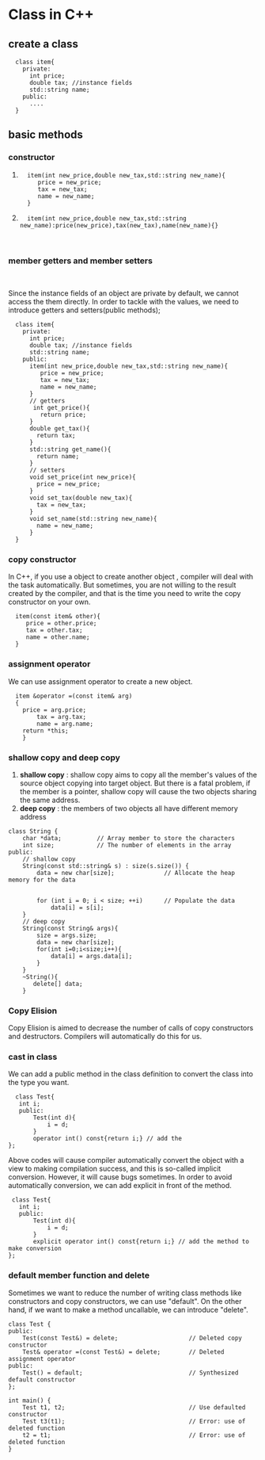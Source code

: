 # Class in C++

## create a class

```
  class item{
    private:
      int price;
      double tax; //instance fields
      std::string name;
    public:
      ....
  }
```

## basic methods

### constructor
1.
    ```
      item(int new_price,double new_tax,std::string new_name){
         price = new_price;
         tax = new_tax;
         name = new_name;
      }
    ```
2.
    ```
      item(int new_price,double new_tax,std::string new_name):price(new_price),tax(new_tax),name(new_name){}
    ```
<br>

### member getters and member setters
<br>
<p>
    Since the instance fields of an object are private by default, we cannot access the them directly. In order to tackle with the values, we need to introduce getters and setters(public methods);
</p>

```
  class item{
    private:
      int price;
      double tax; //instance fields
      std::string name;
    public:
      item(int new_price,double new_tax,std::string new_name){
         price = new_price;
         tax = new_tax;
         name = new_name;
      }
      // getters
       int get_price(){
         return price;
      }
      double get_tax(){
        return tax;
      }
      std::string get_name(){
        return name;
      }
      // setters
      void set_price(int new_price){
        price = new_price;
      }
      void set_tax(double new_tax){
        tax = new_tax;
      }
      void set_name(std::string new_name){
        name = new_name;
      }
  }
```

### copy constructor 

<p>
    In C++, if you use a object to create another object , compiler will deal with the task automatically. But sometimes, you are not willing to the result created by the compiler, and that is the time you need to write the copy constructor on your own.
</p>

```
  item(const item& other){
     price = other.price;
     tax = other.tax;
     name = other.name;
  }
```

### assignment operator

<p>
   We can use assignment operator to create a new object.    
</p>


```
  item &operator =(const item& arg) 
  {
	price = arg.price;
        tax = arg.tax;
        name = arg.name;
	return *this;
    }
```

### shallow copy and deep copy


<ol>
    <li><strong>shallow copy</strong> : shallow copy aims to copy all the member's values of the source object copying into target object. But there is a fatal problem, if the member is a pointer, shallow copy will cause the two objects sharing the same address.</li>
    <li><strong>deep copy</strong> : the members of two objects all have different memory address</li>
</ol>

```
class String {
	char *data;          // Array member to store the characters
	int size;            // The number of elements in the array
public:
    // shallow copy
    String(const std::string& s) : size(s.size()) {
		data = new char[size];              // Allocate the heap memory for the data


		for (int i = 0; i < size; ++i)      // Populate the data
			data[i] = s[i];
	}
    // deep copy
	String(const String& args){
	    size = args.size;
	    data = new char[size];
	    for(int i=0;i<size;i++){
            data[i] = args.data[i];
	    }
	}
    ~String(){
       delete[] data;
    }
```

### Copy Elision

<p>
    Copy Elision is aimed to decrease the number of calls of copy constructors and destructors. Compilers will automatically do this for us.
</p>

### cast in class

<p>
    We can add a public method in the class definition to convert the class into the type you want.
</p>

```
  class Test{
   int i;
   public:
       Test(int d){
           i = d;
       }
       operator int() const{return i;} // add the 
};
```

<p>
   Above codes will cause compiler automatically convert the object with a view to making compilation success, and this is so-called implicit conversion. However, it will cause bugs sometimes. In order to avoid automatically conversion, we can add explicit in front of the method.

</p>

```
 class Test{
   int i;
   public:
       Test(int d){
           i = d;
       }
       explicit operator int() const{return i;} // add the method to make conversion 
};
```

### default member function and delete

<p>
    Sometimes we want to reduce the number of writing class methods like constructors and copy constructors, we can use "default". On the other hand, if we want to make a method uncallable, we can introduce "delete".
</p>

```
class Test {
public:
    Test(const Test&) = delete;                    // Deleted copy constructor
    Test& operator =(const Test&) = delete;        // Deleted assignment operator
public:
    Test() = default;                              // Synthesized default constructor
};

int main() {
	Test t1, t2;                                   // Use defaulted constructor
	Test t3(t1);                                   // Error: use of deleted function
	t2 = t1;                                       // Error: use of deleted function
}
```
